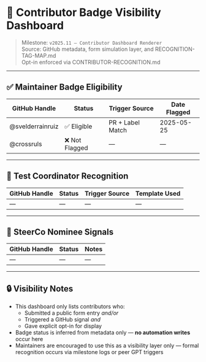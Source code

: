 # 🏅 Contributor Badge Visibility Dashboard

> Milestone: `v2025.11 – Contributor Dashboard Renderer`  
> Source: GitHub metadata, form simulation layer, and RECOGNITION-TAG-MAP.md  
> Opt-in enforced via CONTRIBUTOR-RECOGNITION.md

---

## ✅ Maintainer Badge Eligibility

| GitHub Handle     | Status     | Trigger Source       | Date Flagged     |
|-------------------|------------|----------------------|------------------|
| @svelderrainruiz  | ✅ Eligible | PR + Label Match     | 2025-05-25       |
| @crossruls        | ❌ Not Flagged | —                  | —                |

---

## 🧪 Test Coordinator Recognition

| GitHub Handle     | Status     | Trigger Source        | Template Used     |
|-------------------|------------|-----------------------|-------------------|
| —                 | —          | —                     | —                 |

---

## 🧠 SteerCo Nominee Signals

| GitHub Handle     | Status     | Notes                 |
|-------------------|------------|------------------------|
| —                 | —          | —                      |

---

## 🔒 Visibility Notes

- This dashboard only lists contributors who:
  - Submitted a public form entry *and/or*
  - Triggered a GitHub signal *and*
  - Gave explicit opt-in for display
- Badge status is inferred from metadata only — **no automation writes** occur here
- Maintainers are encouraged to use this as a visibility layer only — formal recognition occurs via milestone logs or peer GPT triggers
